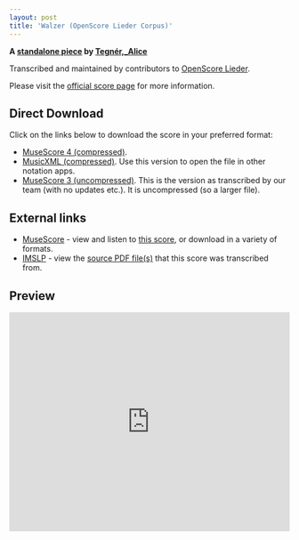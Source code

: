 ```yaml
---
layout: post
title: 'Walzer (OpenScore Lieder Corpus)'
---
```


__A [standalone piece](https://fourscoreandmore.org/OpenScore/Tegn%C3%A9r%2C_Alice/_/) by [Tegnér,_Alice](https://fourscoreandmore.org/OpenScore/Tegn%C3%A9r%2C_Alice)__

Transcribed and maintained by contributors to [OpenScore Lieder].

Please visit the [official score page] for more information.

[official score page]: https://musescore.com/openscore-lieder-corpus/scores/6910483
[OpenScore Lieder]: https://musescore.com/openscore-lieder-corpus

## Direct Download

Click on the links below to download the score in your preferred format:
- [MuseScore 4 (compressed)](https://fourscoreandmore.org/OpenScore/Tegn%C3%A9r%2C_Alice/_/Walzer.mscz).
- [MusicXML (compressed)](https://fourscoreandmore.org/OpenScore/Tegn%C3%A9r%2C_Alice/_/Walzer.mxl). Use this version to open the file in other notation apps.
- [MuseScore 3 (uncompressed)](https://raw.githubusercontent.com/OpenScore/Lieder/refs/heads/main/scores/Tegn%C3%A9r%2C_Alice/_/Walzer/lc6910483.mscx). This is the version as transcribed by our team (with no updates etc.). It is uncompressed (so a larger file).

## External links

- [MuseScore] - view and listen to [this score][MuseScore], or download in a variety of formats.
- [IMSLP] - view the [source PDF file(s)][IMSLP] that this score was transcribed from.

[MuseScore]: https://musescore.com/score/6910483
[IMSLP]: https://imslp.org/wiki/Special:ReverseLookup/436431

## Preview

<iframe width="100%" height="394" src="https://musescore.com/openscore-lieder-corpus/scores/6910483/embed" frameborder="0" allowfullscreen allow="autoplay; fullscreen"></iframe>
